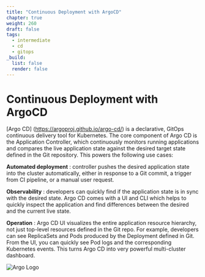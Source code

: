 ```yaml
---
title: "Continuous Deployment with ArgoCD"
chapter: true
weight: 260
draft: false
tags:
  - intermediate
  - cd
  - gitops
_build:
  list: false
  render: false
---
```


# Continuous Deployment with ArgoCD
[Argo CD] (https://argoproj.github.io/argo-cd/) is a declarative, GitOps continuous delivery tool for Kubernetes. 
The core component of Argo CD is the Application Controller, which continuously monitors running applications and compares the live application state against the desired target state defined in the Git repository. This powers the following use cases:

**Automated deployment** : controller pushes the desired application state into the cluster automatically, either in response to a Git commit, a trigger from CI pipeline, or a manual user request.

**Observability** : developers can quickly find if the application state is in sync with the desired state. Argo CD comes with a UI and CLI which helps to quickly inspect the application and find differences between the desired and the current live state.

**Operation** : Argo CD UI visualizes the entire application resource hierarchy, not just top-level resources defined in the Git repo. For example, developers can see ReplicaSets and Pods produced by the Deployment defined in Git. From the UI, you can quickly see Pod logs and the corresponding Kubernetes events. This turns Argo CD into very powerful multi-cluster dashboard.

![Argo Logo](/images/argo-logo.png)


